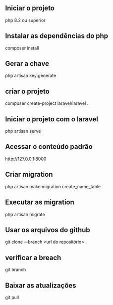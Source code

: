 ## Iniciar o projeto 

php 8.2 ou superior

## Instalar as dependências do php
composer install

## Gerar a chave
php artisan key:generate

## criar o projeto
composer create-project laravel/laravel .

## Iniciar o projeto com o laravel

php artisan serve

## Acessar o conteúdo padrão

http://127.0.0.1:8000

## Criar migration

php artisan make:migration create_name_table

## Executar as migration
php artisan migrate

## Usar os arquivos do github

git clone --branch <branch name> <url do repositório> .

## verificar a breach

git branch

## Baixar as atualizações

git pull

## 

